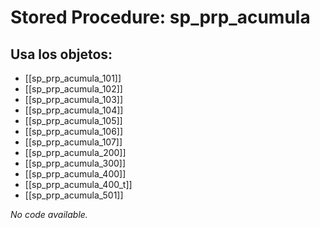 # Stored Procedure: sp_prp_acumula

## Usa los objetos:
- [[sp_prp_acumula_101]]
- [[sp_prp_acumula_102]]
- [[sp_prp_acumula_103]]
- [[sp_prp_acumula_104]]
- [[sp_prp_acumula_105]]
- [[sp_prp_acumula_106]]
- [[sp_prp_acumula_107]]
- [[sp_prp_acumula_200]]
- [[sp_prp_acumula_300]]
- [[sp_prp_acumula_400]]
- [[sp_prp_acumula_400_t]]
- [[sp_prp_acumula_501]]

*No code available.*
